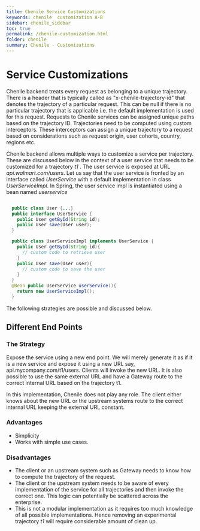 ```yaml
---
title: Chenile Service Customizations
keywords: chenile  customization A-B
sidebar: chenile_sidebar
toc: true
permalink: /chenile-customization.html
folder: chenile
summary: Chenile - Customizations
---
```


# Service Customizations
Chenile backend treats every request as belonging to a unique trajectory. There is a header that is typically called as "x-chenile-trajectory-id" that denotes the trajectory of a particular request. This can be null if there is no particular trajectory that is applicable i.e. the default implementation is used for this request. Requests to Chenile services can be assigned unique paths based on the trajectory ID. Trajectories need to be computed using custom interceptors. These interceptors can assign a unique trajectory to a request based on considerations such as request origin, user cohorts, country, regions etc. 

Chenile backend allows multiple ways to customize a service per trajectory. These are discussed below in the context of a user service that needs to be customized for a trajectory _t1_ . The user service is exposed at URL _api.walmart.com/users_. Let us say that the user service is fronted by an interface called _UserService_ with a default implementation in class _UserServiceImpl_. In Spring, the user service impl is instantiated using a bean named _userservice_ 

```java

  public class User {...}
  public interface UserService {
    public User getById(String id);
    public User save(User user);
  }

  public class UserServiceImpl implements UserService {
    public User getById(String id){
      // custom code to retrieve user
    }
    public User save(User user){
      // custom code to save the user
    }
  }
  @Bean public UserService userService(){
  	return new UserServiceImpl();
  }

```

The following strategies are possible and discussed below.

## Different End Points
### The Strategy
Expose the service using a new end point. 
We will merely generate it as if it is a new service and expose it using a new URL say, api.mycompany.com/t1/users. Clients will invoke the new URL. It is also possible to use the same external URL and have a Gateway route to the correct internal URL based on the trajectory t1. 

In this implementation, Chenile does not play any role. The client either knows about the new URL or the upstream systems route to the correct internal URL keeping the external URL constant. 
### Advantages
* Simplicity
* Works with simple use cases. 
### Disadvantages
* The client or an upstream system such as Gateway needs to know how to compute the trajectory of the request. 
* The client or the upstream system needs to be aware of every implementation of the service for all trajectories and then invoke the correct one. This logic can potentially be scattered across the enterprise.
* This is not a modular implementation as it requires too much knowledge of all possible implementations. Hence removing an experimental trajectory _t1_ will require considerable amount of clean up. 



